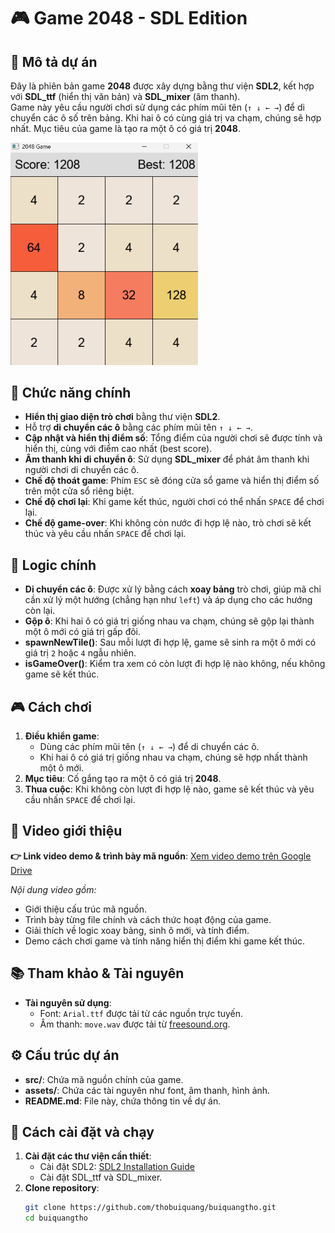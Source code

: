 # 🎮 Game 2048 - SDL Edition

## 📌 Mô tả dự án

Đây là phiên bản game **2048** được xây dựng bằng thư viện **SDL2**, kết hợp với **SDL_ttf** (hiển thị văn bản) và **SDL_mixer** (âm thanh).  
Game này yêu cầu người chơi sử dụng các phím mũi tên (`↑ ↓ ← →`) để di chuyển các ô số trên bảng. Khi hai ô có cùng giá trị va chạm, chúng sẽ hợp nhất. Mục tiêu của game là tạo ra một ô có giá trị **2048**.

<img src="photo.png" alt="Game 2048 Screenshot" width="300">

## 🔧 Chức năng chính

- **Hiển thị giao diện trò chơi** bằng thư viện **SDL2**.
- Hỗ trợ **di chuyển các ô** bằng các phím mũi tên `↑ ↓ ← →`.
- **Cập nhật và hiển thị điểm số**: Tổng điểm của người chơi sẽ được tính và hiển thị, cùng với điểm cao nhất (best score).
- **Âm thanh khi di chuyển ô**: Sử dụng **SDL_mixer** để phát âm thanh khi người chơi di chuyển các ô.
- **Chế độ thoát game**: Phím `ESC` sẽ đóng cửa sổ game và hiển thị điểm số trên một cửa sổ riêng biệt.
- **Chế độ chơi lại**: Khi game kết thúc, người chơi có thể nhấn `SPACE` để chơi lại.
- **Chế độ game-over**: Khi không còn nước đi hợp lệ nào, trò chơi sẽ kết thúc và yêu cầu nhấn `SPACE` để chơi lại.

## 🧠 Logic chính

- **Di chuyển các ô**: Được xử lý bằng cách **xoay bảng** trò chơi, giúp mã chỉ cần xử lý một hướng (chẳng hạn như `left`) và áp dụng cho các hướng còn lại.
- **Gộp ô**: Khi hai ô có giá trị giống nhau va chạm, chúng sẽ gộp lại thành một ô mới có giá trị gấp đôi.
- **spawnNewTile()**: Sau mỗi lượt đi hợp lệ, game sẽ sinh ra một ô mới có giá trị `2` hoặc `4` ngẫu nhiên.
- **isGameOver()**: Kiểm tra xem có còn lượt đi hợp lệ nào không, nếu không game sẽ kết thúc.

## 🎮 Cách chơi

1. **Điều khiển game**: 
   - Dùng các phím mũi tên (`↑ ↓ ← →`) để di chuyển các ô.
   - Khi hai ô có giá trị giống nhau va chạm, chúng sẽ hợp nhất thành một ô mới.
2. **Mục tiêu**: Cố gắng tạo ra một ô có giá trị **2048**.
3. **Thua cuộc**: Khi không còn lượt đi hợp lệ nào, game sẽ kết thúc và yêu cầu nhấn `SPACE` để chơi lại.

## 🎥 Video giới thiệu

**👉 Link video demo & trình bày mã nguồn**: [Xem video demo trên Google Drive](https://drive.google.com/file/d/1HNZAg7l5VvGEOFmdrre2pTAaNW4ceHNB/view?usp=sharing)

*Nội dung video gồm:*
- Giới thiệu cấu trúc mã nguồn.
- Trình bày từng file chính và cách thức hoạt động của game.
- Giải thích về logic xoay bảng, sinh ô mới, và tính điểm.
- Demo cách chơi game và tính năng hiển thị điểm khi game kết thúc.

## 📚 Tham khảo & Tài nguyên

- **Tài nguyên sử dụng**:
  - Font: `Arial.ttf` được tải từ các nguồn trực tuyến.
  - Âm thanh: `move.wav` được tải từ [freesound.org](https://freesound.org/).

## ⚙️ Cấu trúc dự án

- **src/**: Chứa mã nguồn chính của game.
- **assets/**: Chứa các tài nguyên như font, âm thanh, hình ảnh.
- **README.md**: File này, chứa thông tin về dự án.

## 🔧 Cách cài đặt và chạy

1. **Cài đặt các thư viện cần thiết**:
   - Cài đặt SDL2: [SDL2 Installation Guide](https://wiki.libsdl.org/Installation)
   - Cài đặt SDL_ttf và SDL_mixer.
2. **Clone repository**:
   ```bash
   git clone https://github.com/thobuiquang/buiquangtho.git
   cd buiquangtho
